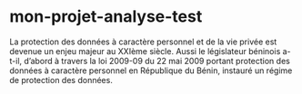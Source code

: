 # mon-projet-analyse-test
La protection des données à caractère personnel et de  la vie privée est devenue un enjeu majeur au  XXIème siècle.  Aussi le législateur béninois a-t-il, d’abord à travers la  loi 2009-09 du 22 mai 2009 portant protection des  données à caractère personnel en République du  Bénin, instauré un régime de protection des données.
